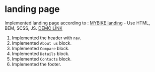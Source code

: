 # landing page
Implemented landing page according to :
[MYBIKE landing](https://www.figma.com/file/NZQAIydtHo5QkINyGLHNcq/BIKE-New-Version?node-id=0%3A1) - Use HTML, BEM, SCSS, JS.
[DEMO LINK](https://Dmytro-Bashlai.github.io/layout_landing-page/)

1. Implemented the header with `nav`.
3. Implemented `About us` block.
4. Implemented `Compare` block.
4. Implemented `Details` block.
5. Implemented `Contacts` block.
6. Implemented the footer.
